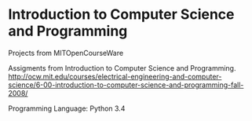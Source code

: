 # Introduction to Computer Science and Programming 
Projects from MITOpenCourseWare

Assigments from Introduction to Computer Science and Programming.
http://ocw.mit.edu/courses/electrical-engineering-and-computer-science/6-00-introduction-to-computer-science-and-programming-fall-2008/

Programming Language: Python 3.4
